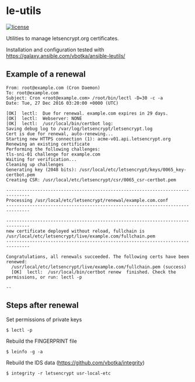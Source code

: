 le-utils
========
[![license](https://img.shields.io/badge/license-BSD-red.svg)](https://www.freebsd.org/doc/en/articles/bsdl-gpl/article.html)

Utilities to manage letsencrypt.org certificates.

Installation and configuration tested with https://galaxy.ansible.com/vbotka/ansible-leutils/

Example of a renewal
--------------------

```
From: root@example.com (Cron Daemon)
To: root@example.com
Subject: Cron <root@example.com> /root/bin/lectl -D=30 -c -a                                                                                                         
Date: Tue, 27 Dec 2016 03:20:00 +0000 (UTC)

[OK]  lectl:  Due for renewal. example.com expires in 29 days.
[OK]  lectl:  Webserver: NONE
[OK]  lectl:  /usr/local/bin/certbot log:
Saving debug log to /var/log/letsencrypt/letsencrypt.log
Cert is due for renewal, auto-renewing...
Starting new HTTPS connection (1): acme-v01.api.letsencrypt.org
Renewing an existing certificate
Performing the following challenges:
tls-sni-01 challenge for example.com
Waiting for verification...
Cleaning up challenges
Generating key (2048 bits): /usr/local/etc/letsencrypt/keys/0065_key-certbot.pem
Creating CSR: /usr/local/etc/letsencrypt/csr/0065_csr-certbot.pem

-------------------------------------------------------------------------------
Processing /usr/local/etc/letsencrypt/renewal/example.com.conf
-------------------------------------------------------------------------------

-------------------------------------------------------------------------------
new certificate deployed without reload, fullchain is
/usr/local/etc/letsencrypt/live/example.com/fullchain.pem
-------------------------------------------------------------------------------

Congratulations, all renewals succeeded. The following certs have been renewed:
  /usr/local/etc/letsencrypt/live/example.com/fullchain.pem (success)
  [OK]  lectl:  /usr/local/bin/certbot renew  finished. Check the permissions, or run: lectl -p

--
```

Steps after renewal
-------------------

Set permissions of private keys

```
$ lectl -p
```

Rebuild the FINGERPRINT file

```
$ leinfo -g -a
```

Rebuild the IDS data (https://github.com/vbotka/integrity)

```
$ integrity -r letsencrypt usr-local-etc
```
